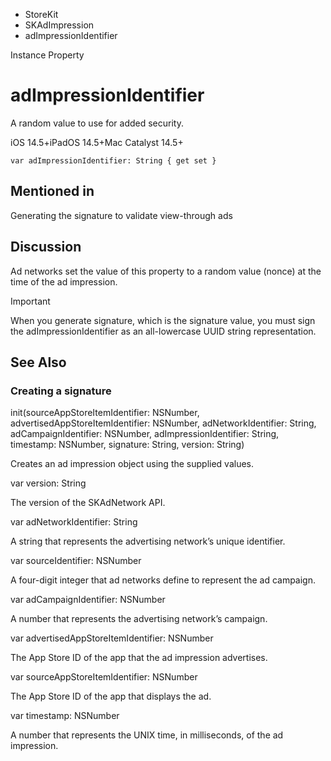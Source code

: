 

- StoreKit
- SKAdImpression
-  adImpressionIdentifier 

Instance Property

# adImpressionIdentifier

A random value to use for added security.

iOS 14.5+iPadOS 14.5+Mac Catalyst 14.5+

``` source
var adImpressionIdentifier: String { get set }
```

## Mentioned in 

Generating the signature to validate view-through ads

## Discussion

Ad networks set the value of this property to a random value (nonce) at the time of the ad impression.

Important

When you generate signature, which is the signature value, you must sign the adImpressionIdentifier as an all-lowercase UUID string representation.

## See Also

### Creating a signature

init(sourceAppStoreItemIdentifier: NSNumber, advertisedAppStoreItemIdentifier: NSNumber, adNetworkIdentifier: String, adCampaignIdentifier: NSNumber, adImpressionIdentifier: String, timestamp: NSNumber, signature: String, version: String)

Creates an ad impression object using the supplied values.

var version: String

The version of the SKAdNetwork API.

var adNetworkIdentifier: String

A string that represents the advertising network’s unique identifier.

var sourceIdentifier: NSNumber

A four-digit integer that ad networks define to represent the ad campaign.

var adCampaignIdentifier: NSNumber

A number that represents the advertising network’s campaign.

var advertisedAppStoreItemIdentifier: NSNumber

The App Store ID of the app that the ad impression advertises.

var sourceAppStoreItemIdentifier: NSNumber

The App Store ID of the app that displays the ad.

var timestamp: NSNumber

A number that represents the UNIX time, in milliseconds, of the ad impression.


